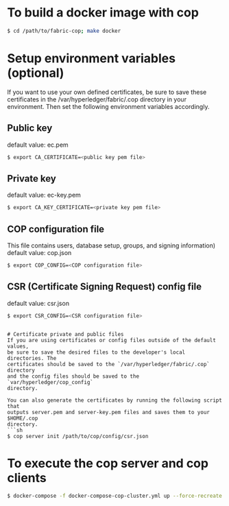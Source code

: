 # To build a docker image with cop
```sh
$ cd /path/to/fabric-cop; make docker
```

# Setup environment variables (optional)
If you want to use your own defined certificates, be sure to save these
certificates in the /var/hyperledger/fabric/.cop directory in your environment.
Then set the following environment variables accordingly.

## Public key
default value: ec.pem
```sh
$ export CA_CERTIFICATE=<public key pem file>
```
## Private key
default value: ec-key.pem
```sh
$ export CA_KEY_CERTIFICATE=<private key pem file>
```
## COP configuration file
This file contains users, database setup, groups, and signing information)
default value: cop.json
```sh
$ export COP_CONFIG=<COP configuration file>
```
## CSR (Certificate Signing Request) config file
default value: csr.json
```sh
$ export CSR_CONFIG=<CSR configuration file>
```
```

# Certificate private and public files
If you are using certificates or config files outside of the default values,
be sure to save the desired files to the developer's local directories. The
certificates should be saved to the `/var/hyperledger/fabric/.cop` directory
and the config files should be saved to the `var/hyperledger/cop_config`
directory.

You can also generate the certificates by running the following script that
outputs server.pem and server-key.pem files and saves them to your $HOME/.cop
directory.
```sh
$ cop server init /path/to/cop/config/csr.json
```

# To execute the cop server and cop clients
```sh
$ docker-compose -f docker-compose-cop-cluster.yml up --force-recreate -d
```

